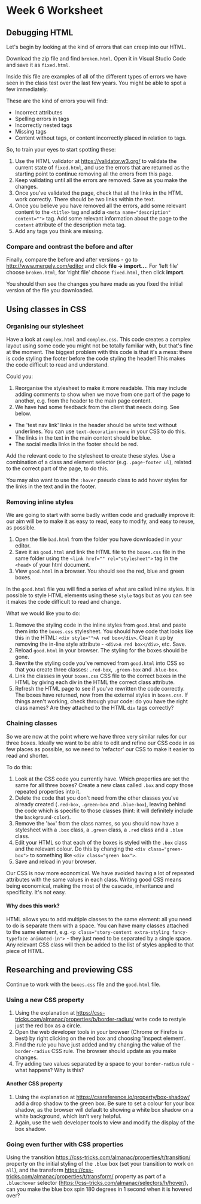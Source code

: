 # Week 6 Worksheet

## Debugging HTML

Let's begin by looking at the kind of errors that can creep into our HTML.

Download the zip file and find `broken.html`. Open it in Visual Studio Code and save it as `fixed.html`.

Inside this file are examples of all of the different types of errors we have seen in the class test over the last few years. You might be able to spot a few immediately.

These are the kind of errors you will find:
* Incorrect attributes
* Spelling errors in tags
* Incorrectly nested tags
* Missing tags
* Content without tags, or content incorrectly placed in relation to tags.

So, to train your eyes to start spotting these:

1. Use the HTML validator at https://validator.w3.org/ to validate the current state of `fixed.html`, and use the errors that are returned as the starting point to continue removing all the errors from this page.
2. Keep validating until all the errors are removed. Save as you make the changes.
3. Once you've validated the page, check that all the links in the HTML work correctly. There should be two links within the text.
4. Once you believe you have removed all the errors, add some relevant content to the `<title>` tag and add a `<meta name="description" content="">` tag. Add some relevant information about the page to the `content` attribute of the description meta tag.
5. Add any tags you think are missing.

### Compare and contrast the before and after

Finally, compare the before and after versions - go to http://www.mergely.com/editor and click **file -> import...**. For 'left file' choose `broken.html`, for 'right file' choose `fixed.html`, then click **import**. 

You should then see the changes you have made as you fixed the initial version of the file you downloaded.

## Using classes in CSS

### Organising our stylesheet

Have a look at `complex.html` and `complex.css`. This code creates a complex layout using some code you might not be totally familiar with, but that's fine at the moment. The biggest problem with this code is that it's a mess: there is code styling the footer before the code styling the header! This makes the code difficult to read and understand.

Could you:

1. Reorganise the stylesheet to make it more readable. This may include adding comments to show when we move from one part of the page to another, e.g. from the header to the main page content.
2. We have had some feedback from the client that needs doing. See below.

* The 'test nav link' links in the header should be white text without underlines. You can use `text-decoration:none` in your CSS to do this.
* The links in the text in the main content should be blue.
* The social media links in the footer should be red.

Add the relevant code to the stylesheet to create these styles. Use a combination of a class and element selector (e.g. `.page-footer ul`), related to the correct part of the page, to do this.

You may also want to use the `:hover` pseudo class to add hover styles for the links in the text and in the footer.

### Removing inline styles

We are going to start with some badly written code and gradually improve it: our aim will be to make it as easy to read, easy to modify, and easy to reuse, as possible.

1. Open the file `bad.html` from the folder you have downloaded in your editor.
2. Save it as `good.html` and link the HTML file to the `boxes.css` file in the same folder using the `<link href="" rel="stylesheet">` tag in the `<head>` of your html document.
3. View `good.html` in a browser. You should see the red, blue and green boxes.

In the `good.html` file you will find a series of what are called inline styles. It is possible to style HTML elements using these `style` tags but as you can see it makes the code difficult to read and change.

What we would like you to do:

1. Remove the styling code in the inline styles from `good.html` and paste them into the `boxes.css` stylesheet. You should have code that looks like this in the HTML: `<div style="">A red box</div>`. Clean it up by removing the in-line style attribute - `<div>A red box</div>`, etc. Save.
2. Reload `good.html` in your browser. The styling for the boxes should be gone.
3. Rewrite the styling code you've removed from `good.html` into CSS so that you create three classes: `.red-box`, `.green-box` and `.blue-box`.
4. Link the classes in your `boxes.css` CSS file to the correct boxes in the HTML by giving each div in the HTML the correct class attribute.
5. Refresh the HTML page to see if you've rewritten the code correctly. The boxes have returned, now from the external styles in `boxes.css`. If things aren't working, check through your code: do you have the right class names? Are they attached to the HTML `div` tags correctly?

### Chaining classes

So we are now at the point where we have three very similar rules for our three boxes. Ideally we want to be able to edit and refine our CSS code in as few places as possible, so we need to 'refactor' our CSS to make it easier to read and shorter.

To do this:

1. Look at the CSS code you currently have. Which properties are set the same for all three boxes? Create a new class called `.box` and copy those repeated properties into it.
2. Delete the code that you don't need from the other classes you've already created (`.red-box`, `.green-box` and `.blue-box`), leaving behind the code which is specific to those classes (hint: it will definitely include the `background-color`).
3. Remove the '`box`' from the class names, so you should now have a stylesheet with a `.box` class, a `.green` class, a `.red` class and a `.blue` class.
4. Edit your HTML so that each of the boxes is styled with the `.box` class and the relevant colour. Do this by changing the `<div class="green-box">` to something like `<div class="green box">`.
5. Save and reload in your browser.

Our CSS is now more economical. We have avoided having a lot of repeated attributes with the same values in each class. Writing good CSS means being economical, making the most of the cascade, inheritance and specificity. It's not easy.

#### Why does this work?

HTML allows you to add multiple classes to the same element: all you need to do is separate them with a space. You can have many classes attached to the same element, e.g. `<p class="story-content extra-styling fancy-typeface animated-in">` - they just need to be separated by a single space. Any relevant CSS class will then be added to the list of styles applied to that piece of HTML.

## Researching and previewing CSS

Continue to work with the `boxes.css` file and the `good.html` file.

### Using a new CSS property

1. Using the explanation at https://css-tricks.com/almanac/properties/b/border-radius/ write code to restyle just the red box as a circle.
2. Open the web developer tools in your browser (Chrome or Firefox is best) by right clicking on the red box and choosing 'inspect element'. 
3. Find the rule you have just added and try changing the value of the `border-radius` CSS rule. The browser should update as you make changes. 
4. Try adding two values separated by a space to your `border-radius` rule - what happens? Why is this?

#### Another CSS property

1. Using the explanation at https://cssreference.io/property/box-shadow/ add a drop shadow to the green box. Be sure to set a colour for your box shadow, as the browser will default to showing a white box shadow on a white background, which isn't very helpful.
2. Again, use the web developer tools to view and modify the display of the box shadow.

### Going even further with CSS properties

Using the transition https://css-tricks.com/almanac/properties/t/transition/ property on the initial styling of the `.blue` box (set your transition to work on `all`), and the transform https://css-tricks.com/almanac/properties/t/transform/ property as part of a `.blue:hover` selector (https://css-tricks.com/almanac/selectors/h/hover/), can you make the blue box spin 180 degrees in 1 second when it is hovered over?
